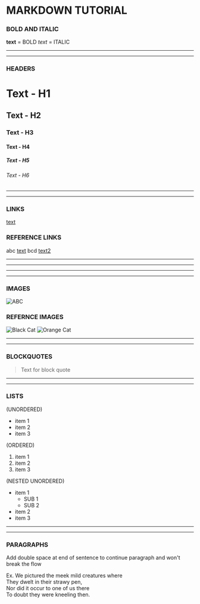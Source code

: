 # MARKDOWN TUTORIAL


### BOLD AND ITALIC
**text** = BOLD
_text_ = ITALIC

<hr/>
<hr/>

### HEADERS
# Text - H1
## Text - H2
### Text - H3
#### Text - H4
##### Text - H5
###### Text  - H6

<hr/>
<hr/>

### LINKS
[text](wwww.abc.com)


### REFERENCE LINKS
abc [text][first link]
bcd [text2][another link]

[first link]: www.abc.com
[another link]: www.bcd.com

<hr/>
<hr/>

<hr/>
<hr/>

### IMAGES
![ABC](https://octodex.github.com/images/bannekat.png)


### REFERNCE IMAGES
![Black Cat][Black]
![Orange Cat][Orange]

[Black]: https://upload.wikimedia.org/wikipedia/commons/a/a3/81_INF_DIV_SSI.jpg
[Orange]: http://icons.iconarchive.com/icons/google/noto-emoji-animals-nature/256/22221-cat-icon.png

<hr/>
<hr/>

### BLOCKQUOTES
> Text for block quote

<hr/>
<hr/>

### LISTS
(UNORDERED)
* item 1
* item 2
* item 3

(ORDERED)
1. item 1
2. item 2
3. item 3

(NESTED UNORDERED)
* item 1
  * SUB 1
  * SUB 2
* item 2
* item 3

<hr/>
<hr/>

### PARAGRAPHS
Add double space at end of sentence to continue paragraph and won't break the flow

Ex.
We pictured the meek mild creatures where  
They dwelt in their strawy pen,  
Nor did it occur to one of us there  
To doubt they were kneeling then.



